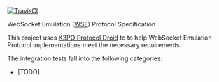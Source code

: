 [![TravisCI](https://travis-ci.org/k3po/specification.wseb.svg?branch=develop)](https://travis-ci.org/k3po/specification.wseb)

WebSocket Emulation ([WSE](SPEC.md)) Protocol Specification

This project uses [K3PO Protocol Droid](http://github.com/k3po/k3po) to to help WebSocket Emulation Protocol implementations meet the necessary requirements.

The integration tests fall into the following categories:
 * [TODO]
